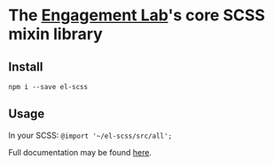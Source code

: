 
# The [Engagement Lab](https://elab.emerson.edu)'s core SCSS mixin library

## Install
```npm i --save el-scss```

## Usage
In your SCSS:
```@import '~/el-scss/src/all';```

Full documentation may be found [here](https://engagementlab.github.io/el-scss/).